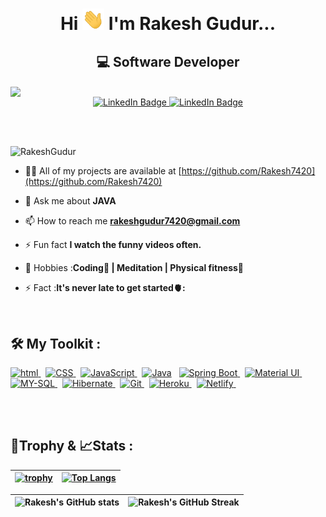 <h1 align="center">
    Hi
    <img src="https://raw.githubusercontent.com/ABSphreak/ABSphreak/master/gifs/Hi.gif" width="35">
    I'm Rakesh Gudur...
</h1>                 
<h2 align="center">
  💻 Software Developer
</h2>

 <img align="center" src="https://www.arkasoftwares.com/blog/wp-content/uploads/2021/01/header_banner-2.jpg" />
<!-- Adding Social Buttons -->
<div id="badges" align="center">
  <a href="https://www.linkedin.com/in/rakesh-gudur-a73b59179/">
    <img src="https://img.shields.io/badge/Rkesh Gudur-blue?style=for-the-badge&logo=linkedin&logoColor=white" alt="LinkedIn Badge"/>
  </a>
  <a href="mailto:rakeshgudru7420@gmail.com">
    <img src="https://img.shields.io/badge//Rakesh Gudur-red?style=for-the-badge&logo=gmail&logoColor=white" alt="LinkedIn Badge"/>
  </a>
 
</div>

<br> <br>

>

<p align="left"> <img src="https://komarev.com/ghpvc/?username=RakeshGudur&label=Profile%20views&color=0e75b6&style=flat" alt="RakeshGudur" /> </p>

- 👨‍💻 All of my projects are available at [https://github.com/Rakesh7420](https://github.com/Rakesh7420)

- 💬 Ask me about **JAVA**

- 📫 How to reach me **rakeshgudur7420@gmail.com**

- ⚡ Fun fact **I watch the funny videos often.**

- 🎯 Hobbies :**Coding📕 | Meditation | Physical fitness👊**

- ⚡ Fact :**It's never late to get started🫀:**

</br>
<!-- <h3 align="left">Connect with me:</h3>
<p align="center"> -->

## 🛠 My Toolkit :

<div>

 <!-- [![My Skills](https://skills.thijs.gg/icons?i=react,js,html,css,git,heroku,MongoDb,nodejs,redux)](https://skills.thijs.gg) -->
<p margin-top="2rem">

<a href="#"> <img src="https://img.shields.io/badge/HTML-orange?style=for-the-badge&labelColor=black&logo=html5&logoColor=orange" alt="html"/> </a> &nbsp;
<a href="#"> <img src="https://img.shields.io/badge/CSS-blue?style=for-the-badge&labelColor=black&logo=css3&logoColor=blue" alt="CSS"/> </a> &nbsp;
<a href="#"> <img src="https://img.shields.io/badge/-Javascript-F0DB4F?style=for-the-badge&labelColor=black&logo=javascript&logoColor=F0DB4F" alt="JavaScript"/> </a> &nbsp;
<a href="https://github.com/search?q=user%3Aabhishek-0713+language%3Ajava"><img alt="Java" src="https://custom-icon-badges.demolab.com/badge/Java-007396.svg?logo=java&logoColor=white"></a> &nbsp;
<a href="#"> <img src="https://img.shields.io/badge/-Springboot-007acc?style=for-the-badge&labelColor=black&logo=springboot&logoColor=007acc" alt="Spring Boot"/> </a> &nbsp;
<a href="#"> <img src="https://img.shields.io/badge/Material--UI-0081CB?style=for-the-badge&logo=material-ui&logoColor=white" alt="Material UI"/> </a> &nbsp;
<a href="#"> <img src="https://img.shields.io/badge/-MySQL-609857?style=for-the-badge&labelColor=black&logo=Mysqk&logoColor=609857" alt="MY-SQL"/> </a> &nbsp;
<a href="#"> <img src="https://img.shields.io/badge/-Hibernate-000000?style=for-the-badge&labelColor=black&logo=hibernate&logoColor=2361DAFB" alt="Hibernate"/> </a> &nbsp;
<a href="#"> <img src="https://img.shields.io/badge/Git-F05032?style=for-the-badge&labelColor=black&logo=git&logoColor=white" alt="Git"/> </a> &nbsp;
<a href="#"> <img src="https://img.shields.io/badge/Heroku-430098?style=for-the-badge&labelColor=black&logo=heroku&logoColor=white" alt="Heroku"/> </a> &nbsp;
<a href="#"> <img src="https://img.shields.io/badge/Netlify-00C7B7?style=for-the-badge&labelColor=black&logo=netlify&logoColor=white" alt="Netlify"/> </a> &nbsp;

</p>

<br /><br />

## 🎯Trophy & 📈Stats :

| [![trophy](https://github-profile-trophy.vercel.app/?username=Rakesh7420)](https://github.com/Rakesh7420/github-profile-trophy) | [![Top Langs](https://github-readme-stats.vercel.app/api/top-langs/?username=Rakesh7420&layout=compact)](https://github.com/Rakesh7420/github-readme-stats) |
| :-----------------------------------------------------------------------------------------------------------------------------: | :---------------------------------------------------------------------------------------------------------------------------------------------------------: |

| ![Rakesh's GitHub stats](https://github-readme-stats.vercel.app/api?username=Rakesh7420&show_icons=true&theme=dark) | ![Rakesh's GitHub Streak](https://github-readme-streak-stats.herokuapp.com/?user=Rakesh7420&theme=dark) |
| :-----------------------------------------------------------------------------------------------------------------: | :-----------------------------------------------------------------------------------------------------: |

<br /><br />

</div>

<!---
Rakesh_Gudur/Rakesh7420  is a ✨ special ✨ repository because its `README.md` (this file) appears on your GitHub profile.
You can click the Preview link to take a look at your changes.
--->
